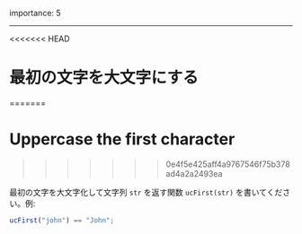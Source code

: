 importance: 5

---

<<<<<<< HEAD
# 最初の文字を大文字にする
=======
# Uppercase the first character
>>>>>>> 0e4f5e425aff4a9767546f75b378ad4a2a2493ea

最初の文字を大文字化して文字列 `str` を返す関数 `ucFirst(str)` を書いてください。例:

```js
ucFirst("john") == "John";
```
